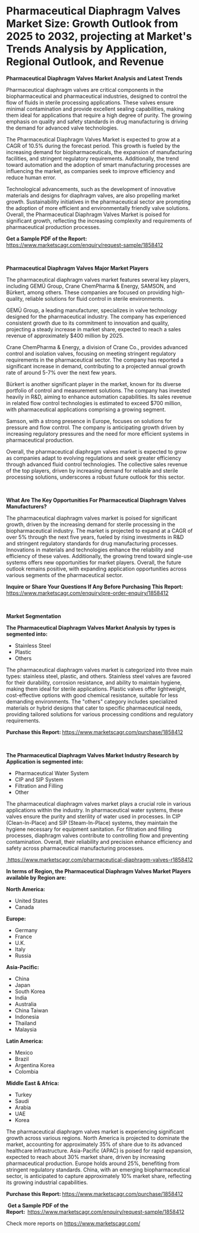 <p><h1>Pharmaceutical Diaphragm Valves Market Size: Growth Outlook from 2025 to 2032, projecting at Market's Trends Analysis by Application, Regional Outlook, and Revenue</h1></p><p><strong>Pharmaceutical Diaphragm Valves Market Analysis and Latest Trends</strong></p>
<p><p>Pharmaceutical diaphragm valves are critical components in the biopharmaceutical and pharmaceutical industries, designed to control the flow of fluids in sterile processing applications. These valves ensure minimal contamination and provide excellent sealing capabilities, making them ideal for applications that require a high degree of purity. The growing emphasis on quality and safety standards in drug manufacturing is driving the demand for advanced valve technologies.</p><p>The Pharmaceutical Diaphragm Valves Market is expected to grow at a CAGR of 10.5% during the forecast period. This growth is fueled by the increasing demand for biopharmaceuticals, the expansion of manufacturing facilities, and stringent regulatory requirements. Additionally, the trend toward automation and the adoption of smart manufacturing processes are influencing the market, as companies seek to improve efficiency and reduce human error. </p><p>Technological advancements, such as the development of innovative materials and designs for diaphragm valves, are also propelling market growth. Sustainability initiatives in the pharmaceutical sector are prompting the adoption of more efficient and environmentally friendly valve solutions. Overall, the Pharmaceutical Diaphragm Valves Market is poised for significant growth, reflecting the increasing complexity and requirements of pharmaceutical production processes.</p></p>
<p><strong>Get a Sample PDF of the Report:&nbsp;</strong> <a href="https://www.marketscagr.com/enquiry/request-sample/1858412?utm_campaign=2992&utm_medium=2&utm_source=Github&utm_content=ia&utm_term=11042025&utm_id=pharmaceutical-diaphragm-valves">https://www.marketscagr.com/enquiry/request-sample/1858412</a></p>
<p>&nbsp;</p>
<p><strong>Pharmaceutical Diaphragm Valves Major Market Players</strong></p>
<p><p>The pharmaceutical diaphragm valves market features several key players, including GEMÜ Group, Crane ChemPharma & Energy, SAMSON, and Bürkert, among others. These companies are focused on providing high-quality, reliable solutions for fluid control in sterile environments.</p><p>GEMÜ Group, a leading manufacturer, specializes in valve technology designed for the pharmaceutical industry. The company has experienced consistent growth due to its commitment to innovation and quality, projecting a steady increase in market share, expected to reach a sales revenue of approximately $400 million by 2025.  </p><p>Crane ChemPharma & Energy, a division of Crane Co., provides advanced control and isolation valves, focusing on meeting stringent regulatory requirements in the pharmaceutical sector. The company has reported a significant increase in demand, contributing to a projected annual growth rate of around 5-7% over the next few years.</p><p>Bürkert is another significant player in the market, known for its diverse portfolio of control and measurement solutions. The company has invested heavily in R&D, aiming to enhance automation capabilities. Its sales revenue in related flow control technologies is estimated to exceed $700 million, with pharmaceutical applications comprising a growing segment.</p><p>Samson, with a strong presence in Europe, focuses on solutions for pressure and flow control. The company is anticipating growth driven by increasing regulatory pressures and the need for more efficient systems in pharmaceutical production.</p><p>Overall, the pharmaceutical diaphragm valves market is expected to grow as companies adapt to evolving regulations and seek greater efficiency through advanced fluid control technologies. The collective sales revenue of the top players, driven by increasing demand for reliable and sterile processing solutions, underscores a robust future outlook for this sector.</p></p>
<p>&nbsp;</p>
<p><strong>What Are The Key Opportunities For Pharmaceutical Diaphragm Valves Manufacturers?</strong></p>
<p><p>The pharmaceutical diaphragm valves market is poised for significant growth, driven by the increasing demand for sterile processing in the biopharmaceutical industry. The market is projected to expand at a CAGR of over 5% through the next five years, fueled by rising investments in R&D and stringent regulatory standards for drug manufacturing processes. Innovations in materials and technologies enhance the reliability and efficiency of these valves. Additionally, the growing trend toward single-use systems offers new opportunities for market players. Overall, the future outlook remains positive, with expanding application opportunities across various segments of the pharmaceutical sector.</p></p>
<p><strong>Inquire or Share Your Questions If Any Before Purchasing This Report:</strong> <a href="https://www.marketscagr.com/enquiry/pre-order-enquiry/1858412?utm_campaign=2992&utm_medium=2&utm_source=Github&utm_content=ia&utm_term=11042025&utm_id=pharmaceutical-diaphragm-valves">https://www.marketscagr.com/enquiry/pre-order-enquiry/1858412</a></p>
<p>&nbsp;</p>
<p><strong>Market Segmentation</strong></p>
<p><strong>The Pharmaceutical Diaphragm Valves Market Analysis by types is segmented into:</strong></p>
<p><ul><li>Stainless Steel</li><li>Plastic</li><li>Others</li></ul></p>
<p><p>The pharmaceutical diaphragm valves market is categorized into three main types: stainless steel, plastic, and others. Stainless steel valves are favored for their durability, corrosion resistance, and ability to maintain hygiene, making them ideal for sterile applications. Plastic valves offer lightweight, cost-effective options with good chemical resistance, suitable for less demanding environments. The "others" category includes specialized materials or hybrid designs that cater to specific pharmaceutical needs, providing tailored solutions for various processing conditions and regulatory requirements.</p></p>
<p><strong>Purchase this Report:&nbsp;</strong><a href="https://www.marketscagr.com/purchase/1858412?utm_campaign=2992&utm_medium=2&utm_source=Github&utm_content=ia&utm_term=11042025&utm_id=pharmaceutical-diaphragm-valves">https://www.marketscagr.com/purchase/1858412</a></p>
<p>&nbsp;</p>
<p><strong>The Pharmaceutical Diaphragm Valves Market Industry Research by Application is segmented into:</strong></p>
<p><ul><li>Pharmaceutical Water System</li><li>CIP and SIP System</li><li>Filtration and Filling</li><li>Other</li></ul></p>
<p><p>The pharmaceutical diaphragm valves market plays a crucial role in various applications within the industry. In pharmaceutical water systems, these valves ensure the purity and sterility of water used in processes. In CIP (Clean-In-Place) and SIP (Steam-In-Place) systems, they maintain the hygiene necessary for equipment sanitation. For filtration and filling processes, diaphragm valves contribute to controlling flow and preventing contamination. Overall, their reliability and precision enhance efficiency and safety across pharmaceutical manufacturing processes.</p></p>
<p><a href="https://www.marketscagr.com/pharmaceutical-diaphragm-valves-r1858412?utm_campaign=2992&utm_medium=2&utm_source=Github&utm_content=ia&utm_term=11042025&utm_id=pharmaceutical-diaphragm-valves">&nbsp;https://www.marketscagr.com/pharmaceutical-diaphragm-valves-r1858412</a></p>
<p><strong>In terms of Region, the Pharmaceutical Diaphragm Valves Market Players available by Region are:</strong></p>
<p>
    <p> <strong> North America: </strong>
        <ul>
            <li>United States</li>
            <li>Canada</li>
        </ul>
        </p> 
    <p> <strong> Europe: </strong>
        <ul>
            <li>Germany</li>
            <li>France</li>
            <li>U.K.</li>
            <li>Italy</li>
            <li>Russia</li>
        </ul>
        </p> 
    <p> <strong> Asia-Pacific: </strong>
        <ul>
            <li>China</li>
            <li>Japan</li>
            <li>South Korea</li>
            <li>India</li>
            <li>Australia</li>
            <li>China Taiwan</li>
            <li>Indonesia</li>
            <li>Thailand</li>
            <li>Malaysia</li>
        </ul>
        </p> 
    <p> <strong> Latin America: </strong>
        <ul>
            <li>Mexico</li>
            <li>Brazil</li>
            <li>Argentina Korea</li>
            <li>Colombia</li>
        </ul>
        </p> 
    <p> <strong> Middle East & Africa: </strong>
        <ul>
            <li>Turkey</li>
            <li>Saudi</li>
            <li>Arabia</li>
            <li>UAE</li>
            <li>Korea</li>
        </ul>
    </p>
    </p>
<p><p>The pharmaceutical diaphragm valves market is experiencing significant growth across various regions. North America is projected to dominate the market, accounting for approximately 35% of share due to its advanced healthcare infrastructure. Asia-Pacific (APAC) is poised for rapid expansion, expected to reach about 30% market share, driven by increasing pharmaceutical production. Europe holds around 25%, benefiting from stringent regulatory standards. China, with an emerging biopharmaceutical sector, is anticipated to capture approximately 10% market share, reflecting its growing industrial capabilities.</p></p>
<p><strong>Purchase this Report: </strong><a href="https://www.marketscagr.com/purchase/1858412?utm_campaign=2992&utm_medium=2&utm_source=Github&utm_content=ia&utm_term=11042025&utm_id=pharmaceutical-diaphragm-valves">https://www.marketscagr.com/purchase/1858412</a></p>
<p>&nbsp;<strong>Get a Sample PDF of the Report:&nbsp;&nbsp;</strong><a href="https://www.marketscagr.com/enquiry/request-sample/1858412?utm_campaign=2992&utm_medium=2&utm_source=Github&utm_content=ia&utm_term=11042025&utm_id=pharmaceutical-diaphragm-valves">https://www.marketscagr.com/enquiry/request-sample/1858412</a></p>
<p><strong></strong></p>
<p>Check more reports on <a href="https://www.marketscagr.com/?utm_campaign=2992&utm_medium=2&utm_source=Github&utm_content=ia&utm_term=11042025&utm_id=pharmaceutical-diaphragm-valves">https://www.marketscagr.com/</a></p>